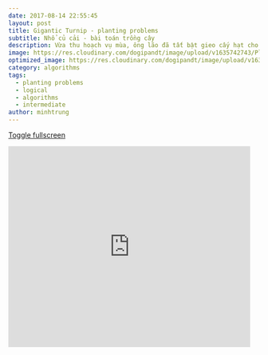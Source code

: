 ```yaml
---
date: 2017-08-14 22:55:45
layout: post
title: Gigantic Turnip - planting problems
subtitle: Nhổ củ cải - bài toán trồng cây
description: Vừa thu hoạch vụ mùa, ông lão đã tất bật gieo cấy hạt cho vụ mùa sau. Hãy giúp ông lão tìm ra các cách trồng cây tối ưu nhé!
image: https://res.cloudinary.com/dogipandt/image/upload/v1635742743/Planting-problems_ssyuu8.png
optimized_image: https://res.cloudinary.com/dogipandt/image/upload/v1635742743/Planting-problems_ssyuu8.png
category: algorithms
tags:
  - planting problems
  - logical
  - algorithms
  - intermediate
author: minhtrung
---
```

<a href= "https://scratch.mit.edu/projects/566509821/fullscreen/">Toggle fullscreen </a>
<iframe src="https://scratch.mit.edu/projects/566509821/embed" allowtransparency="true" width="485" height="402" frameborder="0" scrolling="no" allowfullscreen></iframe>










